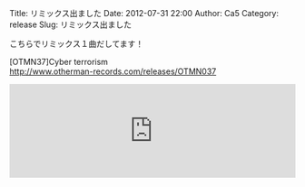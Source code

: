 Title: リミックス出ました
Date: 2012-07-31 22:00
Author: Ca5
Category: release
Slug: リミックス出ました

こちらでリミックス１曲だしてます！

[OTMN37]Cyber terrorism  
<http://www.otherman-records.com/releases/OTMN037>

<iframe width="100%" height="166" scrolling="no" frameborder="no" src="https://w.soundcloud.com/player/?url=https%3A//api.soundcloud.com/tracks/54599538&amp;color=ff5500&amp;auto_play=false&amp;hide_related=false&amp;show_comments=true&amp;show_user=true&amp;show_reposts=false"></iframe>
